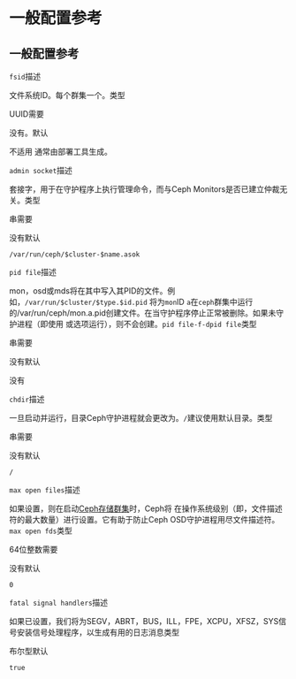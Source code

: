 # 一般配置参考

## 一般配置参考

`fsid`描述

文件系统ID。每个群集一个。类型

UUID需要

没有。默认

不适用 通常由部署工具生成。

`admin socket`描述

套接字，用于在守护程序上执行管理命令，而与Ceph Monitors是否已建立仲裁无关。类型

串需要

没有默认

`/var/run/ceph/$cluster-$name.asok`

`pid file`描述

mon，osd或mds将在其中写入其PID的文件。例如，`/var/run/$cluster/$type.$id.pid` 将为`mon`ID `a`在`ceph`群集中运行的/var/run/ceph/mon.a.pid创建文件。在当守护程序停止正常被删除。如果未守护进程（即使用 或选项运行），则不会创建。`pid file-f-dpid file`类型

串需要

没有默认

没有

`chdir`描述

一旦启动并运行，目录Ceph守护进程就会更改为。`/`建议使用默认目录。类型

串需要

没有默认

`/`

`max open files`描述

如果设置，则在启动[Ceph存储群集](https://docs.ceph.com/docs/nautilus/glossary/#term-ceph-storage-cluster)时，Ceph将 在操作系统级别（即，文件描述符的最大数量）进行设置。它有助于防止Ceph OSD守护进程用尽文件描述符。`max open fds`类型

64位整数需要

没有默认

`0`

`fatal signal handlers`描述

如果已设置，我们将为SEGV，ABRT，BUS，ILL，FPE，XCPU，XFSZ，SYS信号安装信号处理程序，以生成有用的日志消息类型

布尔型默认

`true`

